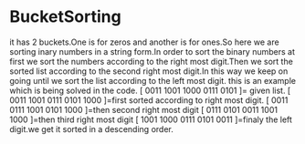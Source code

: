 # BucketSorting
it has 2 buckets.One is for zeros and another is for ones.So here we are sorting inary numbers in a string form.In order to sort the binary numbers at first we sort the numbers according to the right most digit.Then we sort the sorted list according to the second right most digit.In this way we keep on going until we sort the list according to the left most digit.
this is an example which is being solved in the code.
[ 0011 1001 1000 0111 0101 ]= given list.
[ 0011 1001 0111 0101 1000 ]=first sorted according to right most digit.
[ 0011 0111 1001 0101 1000 ]=then second right most digit
[ 0111 0101 0011 1001 1000 ]=then third right most digit
[ 1001 1000 0111 0101 0011 ]=finaly the left digit.we get it sorted in a descending order.
